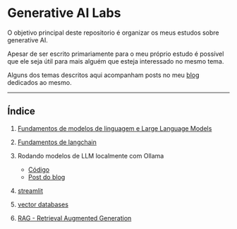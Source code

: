 # Generative AI Labs


O objetivo principal deste repositorio é organizar os meus estudos sobre generative AI.

Apesar de ser escrito primariamente para o meu próprio estudo é possível que ele seja útil para mais alguém que esteja interessado no mesmo tema.

Alguns dos temas descritos aqui acompanham posts no meu [blog](https://dev.to/hebertrfreitas/) dedicados ao mesmo.

----

## Índice


1. [Fundamentos de modelos de linguagem e Large Language Models](./examples/language_models/)
1. [Fundamentos de langchain](./examples/langchain_fundamentals/)
1. Rodando modelos de LLM localmente com Ollama
    * [Código](./examples/ollama/)
    * [Post do blog](https://dev.to/hebertrfreitas/montando-um-ambiente-local-para-testar-llms-opensource-5dgo-temp-slug-1964979)

1. [streamlit](./examples/streamlit-app/)
1. [vector databases](./examples/vector_databases/)
1. [RAG - Retrieval Augmented Generation](./examples/rag/)



